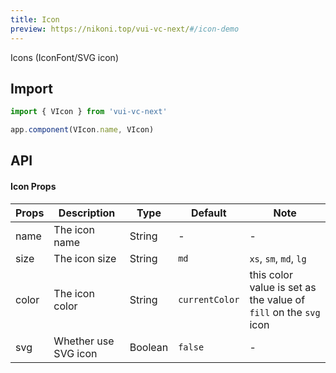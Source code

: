 ```yaml
---
title: Icon
preview: https://nikoni.top/vui-vc-next/#/icon-demo
---
```


Icons (IconFont/SVG icon)

## Import

```js
import { VIcon } from 'vui-vc-next'

app.component(VIcon.name, VIcon)
```

## API

#### Icon Props
|Props | Description | Type | Default | Note |
|----|-----|------|------|------|
|name|The icon name|String|-|-|
|size|The icon size|String|`md`|`xs`, `sm`, `md`, `lg`|
|color|The icon color|String|`currentColor`|this color value is set as the value of `fill` on the `svg` icon|
|svg|Whether use SVG icon|Boolean|`false`|-|
